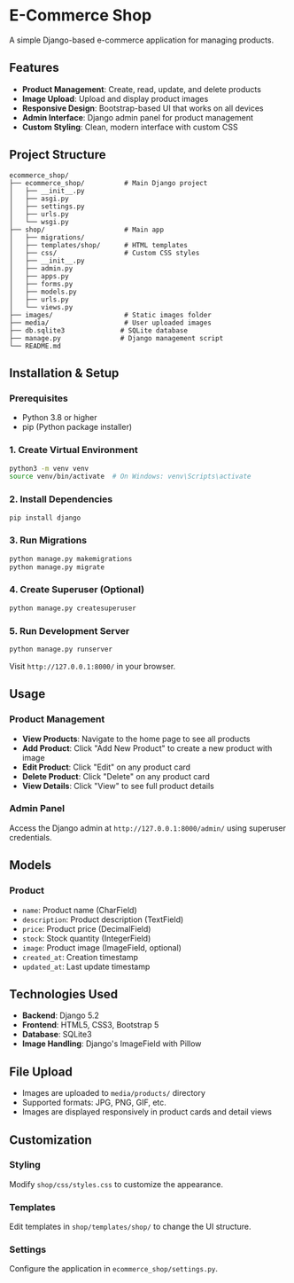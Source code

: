# E-Commerce Shop

A simple Django-based e-commerce application for managing products.

## Features

- **Product Management**: Create, read, update, and delete products
- **Image Upload**: Upload and display product images
- **Responsive Design**: Bootstrap-based UI that works on all devices
- **Admin Interface**: Django admin panel for product management
- **Custom Styling**: Clean, modern interface with custom CSS

## Project Structure

```
ecommerce_shop/
├── ecommerce_shop/          # Main Django project
│   ├── __init__.py
│   ├── asgi.py
│   ├── settings.py
│   ├── urls.py
│   └── wsgi.py
├── shop/                    # Main app
│   ├── migrations/
│   ├── templates/shop/      # HTML templates
│   ├── css/                 # Custom CSS styles
│   ├── __init__.py
│   ├── admin.py
│   ├── apps.py
│   ├── forms.py
│   ├── models.py
│   ├── urls.py
│   └── views.py
├── images/                  # Static images folder
├── media/                   # User uploaded images
├── db.sqlite3              # SQLite database
├── manage.py               # Django management script
└── README.md
```

## Installation & Setup

### Prerequisites
- Python 3.8 or higher
- pip (Python package installer)

### 1. Create Virtual Environment
```bash
python3 -m venv venv
source venv/bin/activate  # On Windows: venv\Scripts\activate
```

### 2. Install Dependencies
```bash
pip install django
```

### 3. Run Migrations
```bash
python manage.py makemigrations
python manage.py migrate
```

### 4. Create Superuser (Optional)
```bash
python manage.py createsuperuser
```

### 5. Run Development Server
```bash
python manage.py runserver
```

Visit `http://127.0.0.1:8000/` in your browser.

## Usage

### Product Management
- **View Products**: Navigate to the home page to see all products
- **Add Product**: Click "Add New Product" to create a new product with image
- **Edit Product**: Click "Edit" on any product card
- **Delete Product**: Click "Delete" on any product card
- **View Details**: Click "View" to see full product details

### Admin Panel
Access the Django admin at `http://127.0.0.1:8000/admin/` using superuser credentials.

## Models

### Product
- `name`: Product name (CharField)
- `description`: Product description (TextField)
- `price`: Product price (DecimalField)
- `stock`: Stock quantity (IntegerField)
- `image`: Product image (ImageField, optional)
- `created_at`: Creation timestamp
- `updated_at`: Last update timestamp

## Technologies Used

- **Backend**: Django 5.2
- **Frontend**: HTML5, CSS3, Bootstrap 5
- **Database**: SQLite3
- **Image Handling**: Django's ImageField with Pillow

## File Upload

- Images are uploaded to `media/products/` directory
- Supported formats: JPG, PNG, GIF, etc.
- Images are displayed responsively in product cards and detail views

## Customization

### Styling
Modify `shop/css/styles.css` to customize the appearance.

### Templates
Edit templates in `shop/templates/shop/` to change the UI structure.

### Settings
Configure the application in `ecommerce_shop/settings.py`.

